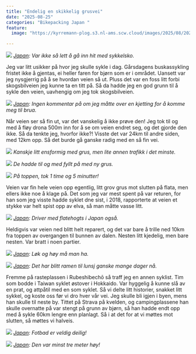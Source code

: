 ```yaml
---
title: "Endelig en skikkelig grusvei"
date: "2025-08-25"
categories: "Bikepacking Japan "
feature:
  image: "https://kyrremann-plog.s3.nl-ams.scw.cloud/images/2025/08/20250825_092547.jpg"

---
```



![](https://kyrremann-plog.s3.nl-ams.scw.cloud/images/2025/08/20250825_092547.jpg)
*[Japan](https://www.google.com/maps/place/43.8826176,143.3032704): Var ikke så lett å gå inn hit med sykkelsko.*

Jeg var litt usikker på hvor jeg skulle sykle i dag. Gårsdagens buskassykling fristet ikke å gjentas, ei heller faren for bjørn som er i området. Uansett var jeg nysgjerrig på å se hvordan veien så ut. Pluss det var en foss litt forbi skogsbilveien jeg kunne ta en titt på. Så da hadde jeg en god grunn til å sykle den veien, uavhengig om jeg tok skogsbilveien.


![](https://kyrremann-plog.s3.nl-ams.scw.cloud/images/2025/08/20250825_094331.jpg)
*[Japan](https://www.google.com/maps/place/43.889697499722224,143.3157329): Ingen kommentar på om jeg måtte over en kjetting for å komme meg til brua.*

Når veien ser så fin ut, var det vanskelig å ikke prøve den! Jeg tok til og med å fløy drona 500m inn for å se om veien endret seg, og det gjorde den ikke. Så da tenkte jeg, hvorfor ikke?! Visste det var 24km til andre siden, med 12km opp. Så det burde gå ganske radig med en så fin vei.


![](https://kyrremann-plog.s3.nl-ams.scw.cloud/images/2025/08/20250825_100138.jpg)
*Kanskje litt ensformig med grus, men lite annen trafikk i det minste.*


![](https://kyrremann-plog.s3.nl-ams.scw.cloud/images/2025/08/20250825_104733.jpg)
*De hadde til og med fyllt på med ny grus.*


![](https://kyrremann-plog.s3.nl-ams.scw.cloud/images/2025/08/20250825_105931.jpg)
*På toppen, tok 1 time og 5 minutter!*

Veien var fin hele veien opp egentlig, litt grov grus mot slutten på flata, men ellers ikke noe å klage på. Det som jeg var mest spent på var returen, for han som jeg visste hadde syklet dne sist, i 2018, rapporterte at veien et stykke var helt spist opp av elva, så man måtte vasse litt.


![](https://kyrremann-plog.s3.nl-ams.scw.cloud/images/2025/08/20250825_112025.jpg)
*[Japan](https://www.google.com/maps/place/43.75629959972222,143.3951835): Driver med flatehogts i Japan også.*

Heldigvis var veien ned blitt helt reparert, og det var bare å trille ned 10km fra toppen av overgangen til bunnen av dalen. Nesten litt kjedelig, men bare nesten. Var bratt i noen partier.


![](https://kyrremann-plog.s3.nl-ams.scw.cloud/images/2025/08/20250825_114112.jpg)
*[Japan](https://www.google.com/maps/place/43.756214399722225,143.4732544): Løk og høy må man ha.*


![](https://kyrremann-plog.s3.nl-ams.scw.cloud/images/2025/08/20250825_133043.jpg)
*[Japan](https://www.google.com/maps/place/43.75364809972222,143.50150419972223): Det har blitt ramen til lunsj ganske mange dager nå.*

Fremme på rasteplassen i Rubeshibechō så traff jeg en annen syklist. Tim som bodde i Taiwan syklet østover i Hokkaido. Var hyggelig å kunne slå av en prat, og attpåtil med en som syklet. Så vi delte litt historier, snakket litt sykkel, og koste oss før vi dro hver vår vei. Jeg skulle bli igjen i byen, mens han skulle til neste by. Tittet på Strava på kvelden, og campingplassene han skulle overnatte på var stengt på grunn av bjørn, så han hadde endt opp med å sykle 60km lengre enn planlagt. Så i at det for at vi møttes mot slutten, så møttes vi halveis.


![](https://kyrremann-plog.s3.nl-ams.scw.cloud/images/2025/08/20250825_141720.jpg)
*[Japan](https://www.google.com/maps/place/43.7593587,143.5080844): Fotbad er veldig deilig!*


![](https://kyrremann-plog.s3.nl-ams.scw.cloud/images/2025/08/20250825_173834.jpg)
*[Japan](https://www.google.com/maps/place/43.756488599722225,143.5096971): Den var minst tre meter høy!*